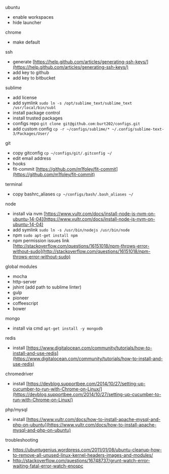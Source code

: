 ubuntu
  - enable workspaces
  - hide launcher

chrome
  - make default

ssh
  - generate [https://help.github.com/articles/generating-ssh-keys/](https://help.github.com/articles/generating-ssh-keys/)
  - add key to github
  - add key to bitbucket

sublime
  - add license
  - add symlink `sudo ln -s /opt/sublime_text/sublime_text /usr/local/bin/subl`
  - install package control
  - install trusted packages
  - configs repo `git clone git@github.com:burt202/configs.git`
  - add custom config `cp -r ~/configs/sublime/* ~/.config/sublime-text-3/Packages/User/`

git
  - copy gitconfig `cp ~/configs/git/.gitconfig ~/`
  - edit email address
  - hooks
  - fit-commit [https://github.com/m1foley/fit-commit](https://github.com/m1foley/fit-commit)

terminal
  - copy bashrc_aliases `cp ~/configs/bash/.bash_aliases ~/`

node
  - install via nvm [https://www.vultr.com/docs/install-node-js-nvm-on-ubuntu-14-04](https://www.vultr.com/docs/install-node-js-nvm-on-ubuntu-14-04)
  - add symlink `sudo ln -s /usr/bin/nodejs /usr/bin/node`
  - npm `sudo apt-get install npm`
  - npm permission issues link [http://stackoverflow.com/questions/16151018/npm-throws-error-without-sudo](http://stackoverflow.com/questions/16151018/npm-throws-error-without-sudo)

global modules
  - mocha
  - http-server
  - jshint (add path to sublime linter)
  - gulp
  - pioneer
  - coffeescript
  - bower

mongo
  - install via cmd `apt-get install -y mongodb`

redis
  - install [https://www.digitalocean.com/community/tutorials/how-to-install-and-use-redis](https://www.digitalocean.com/community/tutorials/how-to-install-and-use-redis)

chromedriver
  - install [https://devblog.supportbee.com/2014/10/27/setting-up-cucumber-to-run-with-Chrome-on-Linux/](https://devblog.supportbee.com/2014/10/27/setting-up-cucumber-to-run-with-Chrome-on-Linux/)

php/mysql
  - install [https://www.vultr.com/docs/how-to-install-apache-mysql-and-php-on-ubuntu](https://www.vultr.com/docs/how-to-install-apache-mysql-and-php-on-ubuntu)

troubleshooting
  - https://ubuntugenius.wordpress.com/2011/01/08/ubuntu-cleanup-how-to-remove-all-unused-linux-kernel-headers-images-and-modules/
  - http://stackoverflow.com/questions/16748737/grunt-watch-error-waiting-fatal-error-watch-enospc

